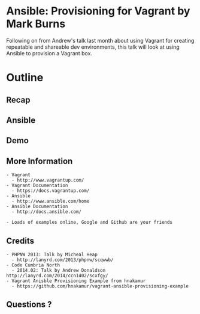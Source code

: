 # Ansible: Provisioning for Vagrant by Mark Burns

Following on from Andrew's talk last month about using Vagrant for creating repeatable and shareable dev environments, this talk will look at using Ansible to provision a Vagrant box.

# Outline

  ## Recap

  ## Ansible

  ## Demo
  
  ## More Information

    - Vagrant
      - http://www.vagrantup.com/
    - Vagrant Documentation
      - https://docs.vagrantup.com/
    - Ansible
      - http://www.ansible.com/home
    - Ansible Documentation
      - http://docs.ansible.com/
   
    - Loads of examples online, Google and Github are your friends

  ## Credits

    - PHPNW 2013: Talk by Micheal Heap
      - http://lanyrd.com/2013/phpnw/scqwwb/
    - Code Cumbria North
      - 2014.02: Talk by Andrew Donaldson http://lanyrd.com/2014/ccn1402/scxfgy/
    - Vagrant Anisble Provisioning Example from hnakamur
      - https://github.com/hnakamur/vagrant-ansible-provisioning-example


  ## Questions ?


